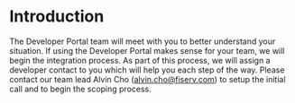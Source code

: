 # Introduction

The Developer Portal team will meet with you to better understand your situation. If using the Developer Portal makes sense for your team, we will begin the integration process. As part of this process, we will assign a developer contact to you which will help you each step of the way. Please contact our team lead Alvin Cho (alvin.cho@fiserv.com) to setup the initial call and to begin the scoping process.